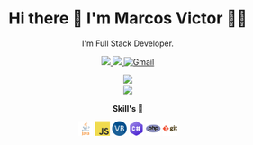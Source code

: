<!--
**nildofurtado/nildofurtado** is a ✨ _special_ ✨ repository because its `README.md` (this file) appears on your GitHub profile.

Here are some ideas to get you started:

- 🔭 I’m currently working on ...
- 🌱 I’m currently learning ...
- 👯 I’m looking to collaborate on ...
- 🤔 I’m looking for help with ...
- 💬 Ask me about ...
- 📫 How to reach me: ...
- 😄 Pronouns: ...
- ⚡ Fun fact: ...
-->
<h1 align='center'>
  Hi there 👋 I'm Marcos Victor 👨‍💻
</h1>
<p align='center'>
 I'm Full Stack Developer.
</p>

<p align='center'>
  <a href="https://www.linkedin.com/in/marc0s-victor/">
    <img src="https://img.shields.io/badge/LinkedIn-0077B5?style=lat-square&logo=linkedin&logoColor=white" />
  </a>
  <a href="https://www.facebook.com/profile.php?id=100007713540280">
    <img src="https://img.shields.io/badge/Facebook-1877F2?style=lat-square&logo=facebook&logoColor=white" />        
  </a>
  <a href="mailto:victormarcos857@gmail.com" target="_blank" rel="noopener noreferrer">
    <img src="https://img.shields.io/badge/Gmail-D14836?style=flat-square&logo=gmail&logoColor=white" alt="Gmail">
  </a>
</p>

<div align='center'>
    <img src="https://github-readme-stats.vercel.app/api?username=Vitinh021&show_icons=true&count_private=true&theme=dark" width="350">
</div>
<div align='center'>
   <img width="350" src="https://github-readme-stats.vercel.app/api/top-langs/?username=Vitinh021&layout=compact&langs_count=7&theme=highcontrast"/>
</div>

<div>
  <p align='center'>
    <b> Skill's 🚀 </b>
  </p>
  <p align='center'>
    <img align="center" alt="Java" width="26px" src="https://raw.githubusercontent.com/github/explore/80688e429a7d4ef2fca1e82350fe8e3517d3494d/topics/java/java.png" />
    <img align="center" alt="JavaScript" width="26px" src="https://raw.githubusercontent.com/github/explore/80688e429a7d4ef2fca1e82350fe8e3517d3494d/topics/javascript/javascript.png" />
    <img align="center" alt="VB.NET" width="26px" src="https://raw.githubusercontent.com/github/explore/80688e429a7d4ef2fca1e82350fe8e3517d3494d/topics/visual-basic/visual-basic.png" />
    <img align="center" alt="C#" width="26px" src="https://raw.githubusercontent.com/github/explore/80688e429a7d4ef2fca1e82350fe8e3517d3494d/topics/csharp/csharp.png" />
    <img align="center" alt="PHP" width="26px" src="https://raw.githubusercontent.com/github/explore/80688e429a7d4ef2fca1e82350fe8e3517d3494d/topics/php/php.png" />
    <img align="center" alt="git" width="26px" src="https://raw.githubusercontent.com/github/explore/80688e429a7d4ef2fca1e82350fe8e3517d3494d/topics/git/git.png" />      
  </p>
</div>

